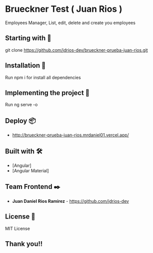 # Brueckner Test ( Juan Rios )

Employees Manager, List, edit, delete and create you employees

## Starting with 🚀

git clone https://github.com/jdrios-dev/brueckner-prueba-juan-rios.git

## Installation 🔧

Run npm i for install all dependencies

## Implementing the project 🔧

Run ng serve -o

## Deploy 📦

* http://brueckner-prueba-juan-rios.mrdaniel01.vercel.app/

## Built with 🛠️

* [Angular]
* [Angular Material]

## Team Frontend ✒️

* **Juan Daniel Rios Ramirez** - <https://github.com/jdrios-dev>

## License 📄

MIT License

## Thank you!! 
